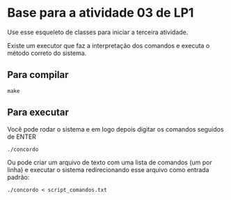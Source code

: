 # Base para a atividade 03 de LP1

Use esse esqueleto de classes para iniciar a terceira atividade.

Existe um executor que faz a interpretação dos comandos e executa o método correto do sistema.

## Para compilar

```console
make
```

## Para executar
Você pode rodar o sistema e em logo depois digitar os comandos seguidos de ENTER
```console
./concordo
```

Ou pode criar um arquivo de texto com uma lista de comandos (um por linha) e executar o sistema redirecionando esse arquivo como entrada padrão:
```console
./concordo < script_comandos.txt
```

